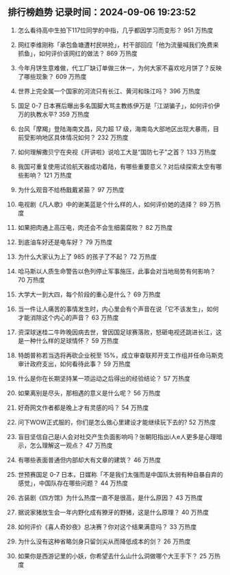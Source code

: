 
## 排行榜趋势 记录时间：2024-09-06 19:23:52
  
  1. 怎么看待高中生拍下117位同学的中指，几乎都因学习而变形？ 951 万热度
    
  2. 网红李维刚称「承包鱼塘遭村民哄抢」，村干部回应「他为流量喊我们免费来抓鱼」，如何评价该网红的做法？ 869 万热度
    
  3. 今年月饼生意难做，代工厂缺订单做三休一，为何大家不喜欢吃月饼了？反映了哪些现象？ 609 万热度
    
  4. 世界上完全属一个国家的河流只有长江、黄河和珠江吗？ 396 万热度
    
  5. 国足 0-7 日本赛后曝出多名国脚大骂主教练伊万是「江湖骗子」，如何评价伊万的执教水平? 359 万热度
    
  6. 台风「摩羯」登陆海南文昌，风力超 17 级，海南岛大部地区出现大暴雨，目前受影响地区具体情况如何？ 232 万热度
    
  7. 如何理解撒贝宁在央视《开讲啦》说哈工大是“国防七子”之首？ 133 万热度
    
  8. 我国可重复使用试验航天器成功着陆，有哪些重要意义？对后续探索太空有哪些影响？ 121 万热度
    
  9. 为什么观音不给杨戬戴紧箍？ 97 万热度
    
  10. 电视剧《凡人歌》中的谢美蓝是个什么样的人，如何评价她的选择？ 89 万热度
    
  11. 如果把肉通上高压电，肉还会不会生细菌腐败？ 82 万热度
    
  12. 到底油车好还是电车好？ 79 万热度
    
  13. 为什么大家认为上了 985 的孩子了不起？ 72 万热度
    
  14. 哈马斯以人质生命警告以色列停止军事施压，此事会对当地局势有何影响？ 70 万热度
    
  15. 大学大一到大四，每个阶段的重心是什么？ 69 万热度
    
  16. 当一件让人痛苦的事情发生时，内心里会有个声音在说「它不该发生」，如何才能消除这个内心的声音？ 63 万热度
    
  17. 资深球迷桂二牛昨晚因病去世，曾因国足球赛落败，怒砸电视还跳进长江，这是一种什么样的足球情怀？ 59 万热度
    
  18. 特朗普称若当选将再砍企业税至 15%，成立审查联邦开支工作组并任命马斯克审计政府支出，如何看待此事？ 59 万热度
    
  19. 什么是你在长期坚持某一项运动之后得出的经验结论？ 57 万热度
    
  20. 如果离别是尽头，那相遇的意义是什么呢？ 56 万热度
    
  21. 好奇网文作者都是晚上才有灵感的吗？ 54 万热度
    
  22. 问下WOW正式服的，你们是怎么做心里建设才能继续玩下去的? 52 万热度
    
  23. 盲目坚信自己是i人会对社交产生负面影响吗？张朝阳指出i人e人更多是心理暗示，怎么理解这一观点？ 47 万热度
    
  24. 有哪些表面普通但内部却大有文章的建筑？ 46 万热度
    
  25. 世预赛国足 0-7 日本，日媒称「不是我们太强而是中国队太弱有种自暴自弃的感觉」，中国队存在哪些问题？ 44 万热度
    
  26. 古装剧《四方馆》为什么热度一直不是很高，是什么原因？ 43 万热度
    
  27. 据说家猪放生会一年内野化成有獠牙的野猪，这是什么原理？ 40 万热度
    
  28. 如何评价《喜人奇妙夜》总决赛？你对这个结果满意吗？ 33 万热度
    
  29. 为什么没有这种省略剑身只留剑尖从而降低成本的剑？ 26 万热度
    
  30. 如果你是西游记里的小妖，你希望去什么山什么洞做哪个大王手下？ 25 万热度
    